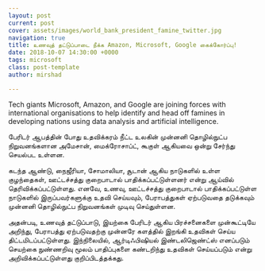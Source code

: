 ```yaml
---
layout: post
current: post
cover: assets/images/world_bank_president_famine_twitter.jpg
navigation: true
title: உணவுத் தட்டுப்பாடை நீக்க Amazon, Microsoft, Google கைக்கோர்ப்பு!
date: 2018-10-07 14:30:00 +0000
tags: microsoft
class: post-template
author: mirshad

---
```

Tech giants Microsoft, Amazon, and Google are joining forces with international organisations to help identify and head off famines in developing nations using data analysis and artificial intelligence.

பேரிடர் ஆபத்தின் போது உதவிக்கரம் நீட்ட உலகின் முன்னனி தொழில்நுட்ப நிறுவனங்களான அமேசான், மைக்ரோசாப்ட், கூகுள் ஆகியவை ஒன்று சேர்ந்து செயல்பட உள்ளன.

கடந்த ஆண்டு, நைஜீரியா, சோமாலியா, சூடான் ஆகிய நாடுகளில் உள்ள குழந்தைகள், ஊட்டச்சத்து குறைபாடால் பாதிக்கப்பட்டுள்ளனர் என்று ஆய்வில் தெரிவிக்கப்பட்டுள்ளது. எனவே, உணவு, ஊட்டச்சத்து குறைபாடால் பாதிக்கப்பட்டுள்ள நாடுகளில் இருப்பவர்களுக்கு உதவி செய்யவும், பேராபத்துகள் ஏற்படுவதை தடுக்கவும் முன்னனி தொழில்நுட்ப நிறுவனங்கள் முடிவு செய்துள்ளன.

அதன்படி, உணவுத் தட்டுப்பாடு, இயற்கை பேரிடர் ஆகிய பிரச்சனைகளை முன்கூட்டியே அறிந்து, பேராபத்து ஏற்படுவதற்கு முன்னரே களத்தில் இறங்கி உதவிகள் செய்ய திட்டமிடப்பட்டுள்ளது. இந்நிலையில், ஆர்டிஃபிஷியல் இண்டலிஜெண்ட்ஸ் எனப்படும் செயற்கை நுண்ணறிவு மூலம் பாதிப்புகளை கண்டறிந்து உதவிகள் செய்யப்படும் என்று அறிவிக்கப்பட்டுள்ளது குறிப்பிடத்தக்கது.